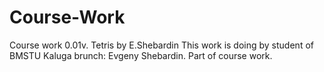 # Course-Work
Course work 0.01v. Tetris by E.Shebardin
This work is doing by student of BMSTU Kaluga brunch: Evgeny Shebardin.
Part of course work.
